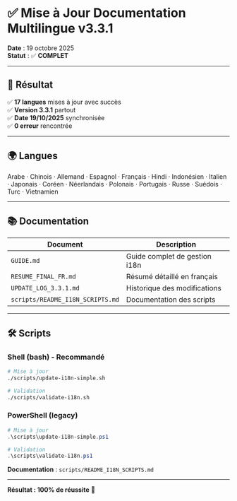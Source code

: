 # ✅ Mise à Jour Documentation Multilingue v3.3.1

**Date** : 19 octobre 2025  
**Statut** : ✅ **COMPLET**

---

## 🎯 Résultat

✅ **17 langues** mises à jour avec succès  
✅ **Version 3.3.1** partout  
✅ **Date 19/10/2025** synchronisée  
✅ **0 erreur** rencontrée

---

## 🌍 Langues

Arabe · Chinois · Allemand · Espagnol · Français · Hindi · Indonésien · Italien · Japonais · Coréen · Néerlandais · Polonais · Portugais · Russe · Suédois · Turc · Vietnamien

---

## 📚 Documentation

| Document | Description |
|----------|-------------|
| `GUIDE.md` | Guide complet de gestion i18n |
| `RESUME_FINAL_FR.md` | Résumé détaillé en français |
| `UPDATE_LOG_3.3.1.md` | Historique des modifications |
| `scripts/README_I18N_SCRIPTS.md` | Documentation des scripts |

---

## 🛠️ Scripts

### Shell (bash) - Recommandé
```bash
# Mise à jour
./scripts/update-i18n-simple.sh

# Validation
./scripts/validate-i18n.sh
```

### PowerShell (legacy)
```powershell
# Mise à jour
.\scripts\update-i18n-simple.ps1

# Validation
.\scripts\validate-i18n.ps1
```

**Documentation** : `scripts/README_I18N_SCRIPTS.md`

---

**Résultat : 100% de réussite** 🎉
